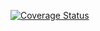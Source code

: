 [![Coverage Status](https://coveralls.io/repos/github/surajgovardhangaikwad/polls/badge.svg?branch=master)](https://coveralls.io/github/surajgovardhangaikwad/polls?branch=master)